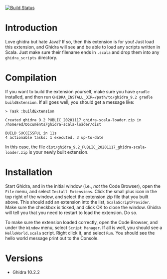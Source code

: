 [![Build Status](https://dev.azure.com/edmcman/ghidra-scala-loader/_apis/build/status/edmcman.ghidra-scala-loader?branchName=master)](https://dev.azure.com/edmcman/ghidra-scala-loader/_build/latest?definitionId=4&branchName=master)

# Introduction #

Love ghidra but hate Java?  If so, then this extension is for you!
Just load this extension, and Ghidra will see and be able to load any
scripts written in Scala.  Just make sure their filename ends in
`.scala` and drop them into any `ghidra_scripts` directory.

# Compilation #

If you want to build the extension yourself, make sure you have
`gradle` installed, and then run
`GHIDRA_INSTALL_DIR=/path/to/ghidra_9.2 gradle buildExtension`.  If
all goes well, you should get a message like:

```
> Task :buildExtension

Created ghidra_9.2_PUBLIC_20201117_ghidra-scala-loader.zip in /home/ed/Documents/ghidra-scala-loader/dist

BUILD SUCCESSFUL in 11s
4 actionable tasks: 1 executed, 3 up-to-date
```

In this case, the file
`dist/ghidra_9.2_PUBLIC_20201117_ghidra-scala-loader.zip` is your
newly built extension.

# Installation #

Start Ghidra, and in the initial window (i.e., _not_ the Code
Browser), open the `File` menu, and select `Install Extensions`.
Click the small plus icon in the top right of the window, and select
the extension zip file that you built above.  This should add an
extension into the list, `ScalaScriptProvider`.  Make sure the
checkbox is ticked, and click OK to close the window.  Ghidra will
tell you that you need to restart to load the extension.  Do so.

To make sure the extension loaded correctly, open the Code Browser,
and under the `Window` menu, select `Script Manager`.  If all is well,
you should see a `HelloWorld.scala` script.  Right click it, and
select `Run`.  You should see the hello world message print out to the
Console.

# Versions #

- Ghidra 10.2.2